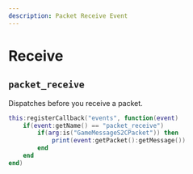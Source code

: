 ```yaml
---
description: Packet Receive Event
---
```


# Receive

## `packet_receive`

Dispatches before you receive a packet.

```lua
this:registerCallback("events", function(event)
    if(event:getName() == "packet_receive")
        if(arg:is("GameMessageS2CPacket")) then
            print(event:getPacket():getMessage())
        end
    end
end)
```

